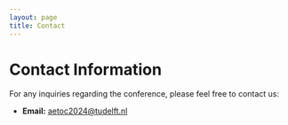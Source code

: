 ```yaml
---
layout: page
title: Contact
---
```


# Contact Information

For any inquiries regarding the conference, please feel free to contact us:

- **Email:** [aetoc2024@tudelft.nl](mailto:aetoc2024@tudelft.nl)




